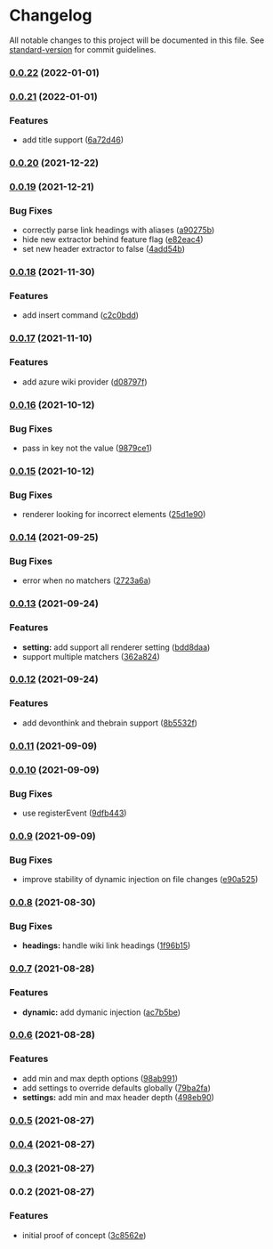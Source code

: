 # Changelog

All notable changes to this project will be documented in this file. See [standard-version](https://github.com/conventional-changelog/standard-version) for commit guidelines.

### [0.0.22](https://github.com/Aidurber/obsidian-plugin-dynamic-toc/compare/0.0.21...0.0.22) (2022-01-01)

### [0.0.21](https://github.com/Aidurber/obsidian-plugin-dynamic-toc/compare/0.0.20...0.0.21) (2022-01-01)


### Features

* add title support ([6a72d46](https://github.com/Aidurber/obsidian-plugin-dynamic-toc/commit/6a72d46b07656d8bbbf559df14469b8fe96bd524))

### [0.0.20](https://github.com/Aidurber/obsidian-plugin-dynamic-toc/compare/0.0.19...0.0.20) (2021-12-22)

### [0.0.19](https://github.com/Aidurber/obsidian-plugin-dynamic-toc/compare/0.0.18...0.0.19) (2021-12-21)


### Bug Fixes

* correctly parse link headings with aliases ([a90275b](https://github.com/Aidurber/obsidian-plugin-dynamic-toc/commit/a90275b33a91c276fd34f0fc15d7eeb35b500568))
* hide new extractor behind feature flag ([e82eac4](https://github.com/Aidurber/obsidian-plugin-dynamic-toc/commit/e82eac4e23ff1898dbf555fa8524b64bde502d00))
* set new header extractor to false ([4add54b](https://github.com/Aidurber/obsidian-plugin-dynamic-toc/commit/4add54b1e8ada2835f246636f7ba1f20842a7ba5))

### [0.0.18](https://github.com/Aidurber/obsidian-plugin-dynamic-toc/compare/0.0.17...0.0.18) (2021-11-30)


### Features

* add insert command ([c2c0bdd](https://github.com/Aidurber/obsidian-plugin-dynamic-toc/commit/c2c0bdd48ca6286bb48e478f8c6cc04fc43be741))

### [0.0.17](https://github.com/Aidurber/obsidian-plugin-dynamic-toc/compare/0.0.16...0.0.17) (2021-11-10)


### Features

* add azure wiki provider ([d08797f](https://github.com/Aidurber/obsidian-plugin-dynamic-toc/commit/d08797f9594761aa2e2a173e541814f5f764dca5))

### [0.0.16](https://github.com/Aidurber/obsidian-plugin-dynamic-toc/compare/0.0.15...0.0.16) (2021-10-12)


### Bug Fixes

* pass in key not the value ([9879ce1](https://github.com/Aidurber/obsidian-plugin-dynamic-toc/commit/9879ce1426a60f6565b11da252a77276fdd6c6bc))

### [0.0.15](https://github.com/Aidurber/obsidian-plugin-dynamic-toc/compare/0.0.14...0.0.15) (2021-10-12)


### Bug Fixes

* renderer looking for incorrect elements ([25d1e90](https://github.com/Aidurber/obsidian-plugin-dynamic-toc/commit/25d1e905e822d2ef56da7e65c5a7b05f92646cdf))

### [0.0.14](https://github.com/Aidurber/obsidian-plugin-dynamic-toc/compare/0.0.13...0.0.14) (2021-09-25)


### Bug Fixes

* error when no matchers ([2723a6a](https://github.com/Aidurber/obsidian-plugin-dynamic-toc/commit/2723a6a9484d3b758bd7074536cf9ab9d3617b54))

### [0.0.13](https://github.com/Aidurber/obsidian-plugin-dynamic-toc/compare/0.0.12...0.0.13) (2021-09-24)


### Features

* **setting:** add support all renderer setting ([bdd8daa](https://github.com/Aidurber/obsidian-plugin-dynamic-toc/commit/bdd8daa89a33f3aaa19bd733a408f65a61790b03))
* support multiple matchers ([362a824](https://github.com/Aidurber/obsidian-plugin-dynamic-toc/commit/362a8246b6799c39f22ddeab0dac10199f9e2cf1))

### [0.0.12](https://github.com/Aidurber/obsidian-plugin-dynamic-toc/compare/0.0.11...0.0.12) (2021-09-24)


### Features

* add devonthink and thebrain support ([8b5532f](https://github.com/Aidurber/obsidian-plugin-dynamic-toc/commit/8b5532f9e9558f403bf6af1b1254b731df6579e0))

### [0.0.11](https://github.com/Aidurber/obsidian-plugin-dynamic-toc/compare/0.0.10...0.0.11) (2021-09-09)

### [0.0.10](https://github.com/Aidurber/obsidian-plugin-dynamic-toc/compare/0.0.9...0.0.10) (2021-09-09)


### Bug Fixes

* use registerEvent ([9dfb443](https://github.com/Aidurber/obsidian-plugin-dynamic-toc/commit/9dfb443b00f18254e350bf9a368d746ad13e15ec))

### [0.0.9](https://github.com/Aidurber/obsidian-plugin-dynamic-toc/compare/0.0.8...0.0.9) (2021-09-09)


### Bug Fixes

* improve stability of dynamic injection on file changes ([e90a525](https://github.com/Aidurber/obsidian-plugin-dynamic-toc/commit/e90a525c7d0b5358183b408b72c9540f3286304a))

### [0.0.8](https://github.com/Aidurber/obsidian-plugin-dynamic-toc/compare/0.0.7...0.0.8) (2021-08-30)


### Bug Fixes

* **headings:** handle wiki link headings ([1f96b15](https://github.com/Aidurber/obsidian-plugin-dynamic-toc/commit/1f96b15e75b6d51f1ca8f66ba229035aeb781d74))

### [0.0.7](https://github.com/Aidurber/obsidian-plugin-dynamic-toc/compare/0.0.6...0.0.7) (2021-08-28)


### Features

* **dynamic:** add dymanic injection ([ac7b5be](https://github.com/Aidurber/obsidian-plugin-dynamic-toc/commit/ac7b5be3c432ed1b5b69bded6aefcdcb94b8f3b5))

### [0.0.6](https://github.com/Aidurber/obsidian-plugin-dynamic-toc/compare/0.0.5...0.0.6) (2021-08-28)


### Features

* add min and max depth options ([98ab991](https://github.com/Aidurber/obsidian-plugin-dynamic-toc/commit/98ab9916052c625ba6fd9e0e2f1563173c8c7a19))
* add settings to override defaults globally ([79ba2fa](https://github.com/Aidurber/obsidian-plugin-dynamic-toc/commit/79ba2fa97c6432930a9125fde1ca3341150796ee))
* **settings:** add min and max header depth ([498eb90](https://github.com/Aidurber/obsidian-plugin-dynamic-toc/commit/498eb90e39aee244e18351c11bea443bffe60e5c))

### [0.0.5](https://github.com/Aidurber/obsidian-plugin-dynamic-toc/compare/0.0.4...0.0.5) (2021-08-27)

### [0.0.4](https://github.com/Aidurber/obsidian-plugin-dynamic-toc/compare/0.0.3...0.0.4) (2021-08-27)

### [0.0.3](https://github.com/Aidurber/obsidian-plugin-dynamic-toc/compare/0.0.2...0.0.3) (2021-08-27)

### 0.0.2 (2021-08-27)


### Features

* initial proof of concept ([3c8562e](https://github.com/Aidurber/obsidian-plugin-dynamic-toc/commit/3c8562e5acac9afcff5fcf8fabe84ed27f8290b9))
